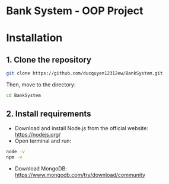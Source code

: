 # Bank System  - OOP Project
# Installation
## 1. Clone the repository
```bash
git clone https://github.com/ducquyen12312ew/BankSystem.git
```
Then, move to the directory:
```bash
cd BankSystem
```
## 2. Install requirements
- Download and install Node.js from the official website: https://nodejs.org/
- Open terminal and run:
```bash
node -v
npm -v
```
- Download MongoDB: https://www.mongodb.com/try/download/community

